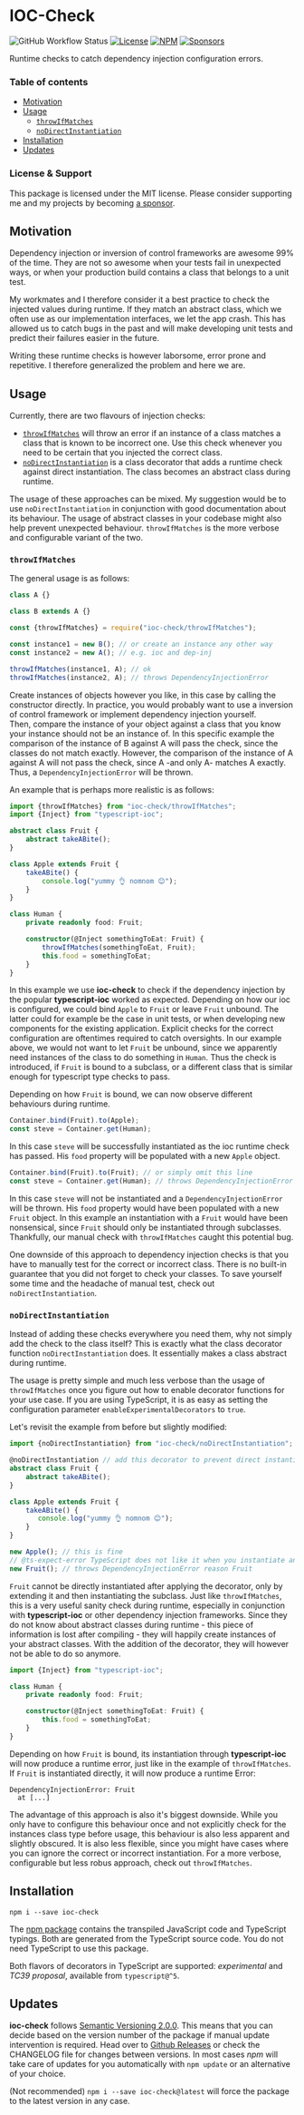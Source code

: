 # IOC-Check

![GitHub Workflow Status](https://img.shields.io/github/actions/workflow/status/miladiir/ioc-check-ts/node.js.yml?branch=main) [![License](https://img.shields.io/npm/l/ioc-check)](https://github.com/Miladiir/ioc-check-ts/blob/main/LICENSE) [![NPM](https://img.shields.io/npm/v/ioc-check)](https://www.npmjs.com/package/ioc-check) [![Sponsors](https://img.shields.io/github/sponsors/Miladiir)](https://github.com/sponsors/Miladiir)

Runtime checks to catch dependency injection configuration errors.

### Table of contents
- [Motivation](#motivation)
- [Usage](#usage)
    + [`throwIfMatches`](#throwifmatches)
    + [`noDirectInstantiation`](#nodirectinstantiation)
- [Installation](#installation)
- [Updates](#updates)

### License & Support

This package is licensed under the MIT license.
Please consider supporting me and my projects by becoming [a sponsor](https://github.com/sponsors/Miladiir).

## Motivation

Dependency injection or inversion of control frameworks are awesome 99% of the time.
They are not so awesome when your tests fail in unexpected ways, or when your production build contains a class that belongs to a unit test.

My workmates and I therefore consider it a best practice to check the injected values during runtime.
If they match an abstract class, which we often use as our implementation interfaces, we let the app crash.
This has allowed us to catch bugs in the past and will make developing unit tests and predict their failures easier in the future.

Writing these runtime checks is however laborsome, error prone and repetitive.
I therefore generalized the problem and here we are.

## Usage

Currently, there are two flavours of injection checks:
 - [`throwIfMatches`](#throwifmatches) will throw an error if an instance of a class matches a class that is known to be incorrect one. Use this check whenever you need to be certain that you injected the correct class.
 - [`noDirectInstantiation`](#nodirectinstantiation) is a class decorator that adds a runtime check against direct instantiation. The class becomes an abstract class during runtime.

The usage of these approaches can be mixed.
My suggestion would be to use `noDirectInstantiation` in conjunction with good documentation about its behaviour. The usage of abstract classes in your codebase might also help prevent unexpected behaviour.
`throwIfMatches` is the more verbose and configurable variant of the two.

### `throwIfMatches`
The general usage is as follows:

```javascript
class A {}

class B extends A {}

const {throwIfMatches} = require("ioc-check/throwIfMatches");

const instance1 = new B(); // or create an instance any other way
const instance2 = new A(); // e.g. ioc and dep-inj

throwIfMatches(instance1, A); // ok
throwIfMatches(instance2, A); // throws DependencyInjectionError
```

Create instances of objects however you like, in this case by calling the constructor directly. In practice, you would
probably want to use a inversion of control framework or implement dependency injection yourself. <br>
Then, compare the instance of your object against a class that you know your instance should not be an instance of. In
this specific example the comparison of the instance of B against A will pass the check, since the classes do not match
exactly. However, the comparison of the instance of A against A will not pass the check, since A -and only A- matches A
exactly. Thus, a `DependencyInjectionError` will be thrown.

An example that is perhaps more realistic is as follows:

```typescript
import {throwIfMatches} from "ioc-check/throwIfMatches";
import {Inject} from "typescript-ioc";

abstract class Fruit {
    abstract takeABite();
}

class Apple extends Fruit {
    takeABite() {
        console.log("yummy 👌 nomnom 😊");
    }
}

class Human {
    private readonly food: Fruit;

    constructor(@Inject somethingToEat: Fruit) {
        throwIfMatches(somethingToEat, Fruit);
        this.food = somethingToEat;
    }
}
```

In this example we use **ioc-check** to check if the dependency injection by the popular **typescript-ioc** worked as
expected. Depending on how our ioc is configured, we could bind `Apple` to `Fruit` or leave `Fruit` unbound. The latter
could for example be the case in unit tests, or when developing new components for the existing application. Explicit
checks for the correct configuration are oftentimes required to catch oversights. In our example above, we would not
want to let `Fruit` be unbound, since we apparently need instances of the class to do something in `Human`. Thus the
check is introduced, if `Fruit` is bound to a subclass, or a different class that is similar enough for typescript type
checks to pass.

Depending on how `Fruit` is bound, we can now observe different behaviours during runtime.

```typescript
Container.bind(Fruit).to(Apple);
const steve = Container.get(Human);
```

In this case `steve` will be successfully instantiated as the ioc runtime check has passed. His `food` property will be
populated with a new `Apple` object.

```typescript
Container.bind(Fruit).to(Fruit); // or simply omit this line
const steve = Container.get(Human); // throws DependencyInjectionError reason Fruit
```

In this case `steve` will not be instantiated and a `DependencyInjectionError` will be thrown. His `food` property would
have been populated with a new `Fruit` object. In this example an instantiation with a `Fruit` would have been
nonsensical, since `Fruit` should only be instantiated through subclasses. Thankfully, our manual check
with `throwIfMatches` caught this potential bug.

One downside of this approach to dependency injection checks is that you have to manually test for the correct or
incorrect class. There is no built-in guarantee that you did not forget to check your classes.
To save yourself some time and the headache of manual test, check out `noDirectInstantiation`.

### `noDirectInstantiation`

Instead of adding these checks everywhere you need them, why not simply add the check to the class itself?
This is exactly what the class decorator function `noDirectInstantiation` does.
It essentially makes a class abstract during runtime.

The usage is pretty simple and much less verbose than the usage of `throwIfMatches` once you figure out how to enable 
decorator functions for your use case.
If you are using TypeScript, it is as easy as setting the configuration parameter `enableExperimentalDecorators` to `true`.

Let's revisit the example from before but slightly modified:
```typescript
import {noDirectInstantiation} from "ioc-check/noDirectInstantiation";

@noDirectInstantiation // add this decorator to prevent direct instantiation
abstract class Fruit {
    abstract takeABite();
}

class Apple extends Fruit {
    takeABite() {
       console.log("yummy 👌 nomnom 😊"); 
    }
}

new Apple(); // this is fine
// @ts-expect-error TypeScript does not like it when you instantiate an abstract class
new Fruit(); // throws DependencyInjectionError reason Fruit
```

`Fruit` cannot be directly instantiated after applying the decorator, only by extending it and then instantiating
the subclass.
Just like `throwIfMatches`, this is a very useful sanity check during runtime, especially in conjunction with
**typescript-ioc** or other dependency injection frameworks.
Since they do not know about abstract classes during runtime - this piece of information is lost after compiling - they
will happily create instances of your abstract classes.
With the addition of the decorator, they will however not be able to do so anymore.

```typescript
import {Inject} from "typescript-ioc";

class Human {
    private readonly food: Fruit;

    constructor(@Inject somethingToEat: Fruit) {
        this.food = somethingToEat;
    }
}
```

Depending on how `Fruit` is bound, its instantiation through **typescript-ioc** will now produce a runtime error, just
like in the example of `throwIfMatches`.
If `Fruit` is instantiated directly, it will now produce a runtime Error:

```
DependencyInjectionError: Fruit
  at [...]
```

The advantage of this approach is also it's biggest downside.
While you only have to configure this behaviour once and not explicitly check for the instances class type before usage,
this behaviour is also less apparent and slightly obscured.
It is also less flexible, since you might have cases where you can ignore the correct or incorrect instantiation.
For a more verbose, configurable but less robus approach, check out `throwIfMatches`.

## Installation

`npm i --save ioc-check`

The [npm package](https://www.npmjs.com/package/ioc-check) contains the transpiled JavaScript code and TypeScript typings.
Both are generated from the TypeScript source code.
You do not need TypeScript to use this package.

Both flavors of decorators in TypeScript are supported: *experimental* and *TC39 proposal*, available from `typescript@^5`.

## Updates

**ioc-check** follows [Semantic Versioning 2.0.0](https://semver.org/#semantic-versioning-200).
This means that you can decide based on the version number of the package if manual update intervention is required.
Head over to [Github Releases](https://github.com/Miladiir/ioc-check-ts/releases) or check the CHANGELOG file for
changes between versions.
In most cases *npm* will take care of updates for you automatically with `npm update` or an alternative of your choice.

(Not recommended)
`npm i --save ioc-check@latest` will force the package to the latest version in any case.
